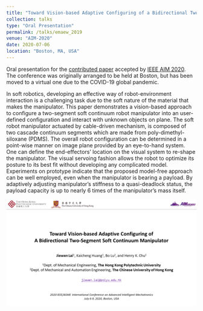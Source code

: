 ```yaml
---
title: "Toward Vision-based Adaptive Configuring of a Bidirectional Two-Segment Soft Continuum Manipulator"
collection: talks
type: "Oral Presentation"
permalink: /talks/emaew_2019
venue: "AIM-2020"
date: 2020-07-06
location: "Boston, MA, USA"
---
```


Oral presentation for the [contributed paper](/files/aim20_fi.pdf) accepted by [IEEE AIM 2020](http://aim2020.org/). The conference was originally arranged to be held at Boston, but has been moved to a virtual one due to the COVID-19 global pandemic.

In soft robotics, developing an effective way of
robot-environment interaction is a challenging task due to the
soft nature of the material that makes the manipulator. This
paper demonstrates a vision-based approach to configure a two-segment
soft continuum robot manipulator into an user-defined
configuration and interact with unknown objects on plane. The
soft robot manipulator actuated by cable-driven mechanism,
is composed of two cascade continuum segments which are
made from poly-dimethyl-siloxane (PDMS). The overall robot
configuration can be determined in a point-wise manner on
image plane provided by an eye-to-hand system. One can define
the end-effectors’ location on the visual system to re-shape
the manipulator. The visual servoing fashion allows the robot
to optimize its posture to its best fit without developing any
complicated model. Experiments on prototype indicate that the
proposed model-free approach can be well employed, even when
the manipulator is bearing a payload. By adaptively adjusting
manipulator’s stiffness to a quasi-deadlock status, the payload
capacity is up to nearly 6 times of the manipulator’s mass itself.

![aim20_ppt](/files/aim20_ppt.png)

